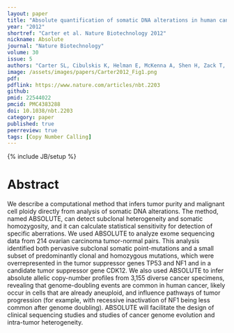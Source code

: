 ```yaml
---
layout: paper
title: "Absolute quantification of somatic DNA alterations in human cancer"
year: "2012"
shortref: "Carter et al. Nature Biotechnology 2012"
nickname: Absolute
journal: "Nature Biotechnology"
volume: 30
issue: 5
authors: "Carter SL, Cibulskis K, Helman E, McKenna A, Shen H, Zack T, Laird PW, Onofrio RC, Winckler W, Weir BA, Beroukhim R, Pellman D, Levine DA, Lander ES, Meyerson M, Getz G"
image: /assets/images/papers/Carter2012_Fig1.png
pdf:
pdflink: https://www.nature.com/articles/nbt.2203
github:
pmid: 22544022
pmcid: PMC4383288
doi: 10.1038/nbt.2203
category: paper
published: true
peerreview: true
tags: [Copy Number Calling]
---
```

{% include JB/setup %}

# Abstract

We describe a computational method that infers tumor purity and malignant cell ploidy directly from analysis of somatic DNA alterations. The method, named ABSOLUTE, can detect subclonal heterogeneity and somatic homozygosity, and it can calculate statistical sensitivity for detection of specific aberrations. We used ABSOLUTE to analyze exome sequencing data from 214 ovarian carcinoma tumor-normal pairs. This analysis identified both pervasive subclonal somatic point-mutations and a small subset of predominantly clonal and homozygous mutations, which were overrepresented in the tumor suppressor genes TP53 and NF1 and in a candidate tumor suppressor gene CDK12. We also used ABSOLUTE to infer absolute allelic copy-number profiles from 3,155 diverse cancer specimens, revealing that genome-doubling events are common in human cancer, likely occur in cells that are already aneuploid, and influence pathways of tumor progression (for example, with recessive inactivation of NF1 being less common after genome doubling). ABSOLUTE will facilitate the design of clinical sequencing studies and studies of cancer genome evolution and intra-tumor heterogeneity.

